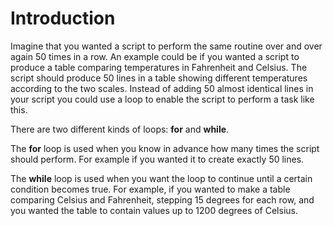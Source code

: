 
# Introduction

Imagine that you wanted a script to perform the same routine over and over again 50 times in a row. 
An example could be if you wanted a script to produce a table comparing temperatures in Fahrenheit and Celsius. The script 
should produce 50 lines in a table showing different temperatures according to the two scales. 
Instead of adding 50 almost identical lines in your script you could use a loop to enable the script to perform a task like this.

There are two different kinds of loops: **for** and **while**. 

The **for** loop is used when you know in advance how many times the script should perform. For example if you wanted it to 
create exactly 50 lines. 

The **while** loop is used when you want the loop to continue until a certain condition becomes true. 
For example, if you wanted to make a table comparing Celsius and Fahrenheit, stepping 15 degrees for each row, 
and you wanted the table to contain values up to 1200 degrees of Celsius. 
